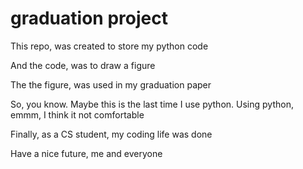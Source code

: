 # graduation project

This repo, was created to store my python code

And the code, was to draw a figure

The the figure, was used in my graduation paper

So, you know. Maybe this is the last time I use python. Using python, emmm, I think it not comfortable

Finally, as a CS student, my coding life was done

Have a nice future, me and everyone
